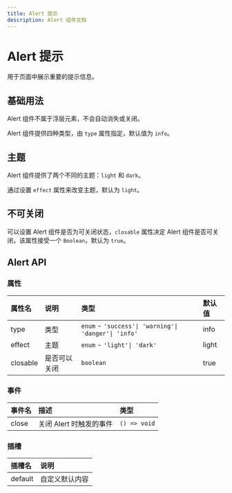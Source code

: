 ```yaml
---
title: Alert 提示
description: Alert 组件文档
---
```


# Alert 提示

用于页面中展示重要的提示信息。

## 基础用法

Alert 组件不属于浮层元素，不会自动消失或关闭。

Alert 组件提供四种类型，由 `type` 属性指定，默认值为 `info`。

<preview path="../demo/Alert/Basic.vue" title="基础用法" description="Alert 组件的基础用法"></preview>

## 主题

Alert 组件提供了两个不同的主题：`light` 和 `dark`。

通过设置 `effect` 属性来改变主题，默认为 `light`。

<preview path="../demo/Alert/Effect.vue" title="主题" description="Alert 组件的不同主题"></preview>

## 不可关闭

可以设置 Alert 组件是否为可关闭状态，`closable` 属性决定 Alert 组件是否可关闭，该属性接受一个 `Boolean`，默认为 `true`。

<preview path="../demo/Alert/Close.vue" title="关闭" description="Alert 组件的不可关闭"></preview>

## Alert API

### 属性

| 属性名   | 说明         | 类型                                                 | 默认值 |
| :------- | :----------- | :--------------------------------------------------- | :----- |
| type     | 类型         | `enum` - `'success'\| 'warning'\| 'danger'\| 'info'` | info   |
| effect   | 主题         | `enum` - `'light'\| 'dark'`                          | light  |
| closable | 是否可以关闭 | `boolean`                                            | true   |

### 事件

| 事件名 | 描述                    | 类型         |
| :----- | :---------------------- | :----------- |
| close  | 关闭 Alert 时触发的事件 | `() => void` |

### 插槽

| 插槽名  | 说明           |
| :------ | :------------- |
| default | 自定义默认内容 |
